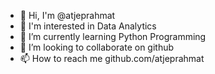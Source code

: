 - 👋 Hi, I'm @atjeprahmat
- 👀 I'm interested in Data Analytics
- 🌱 I’m currently learning Python Programming
- 💞️ I’m looking to collaborate on github
- 📫 How to reach me github.com/atjeprahmat

<!---
atjeprahmat/atjeprahmat is a ✨ special ✨ repository because its `README.md` (this file) appears on your GitHub profile.
You can click the Preview link to take a look at your changes.
--->
